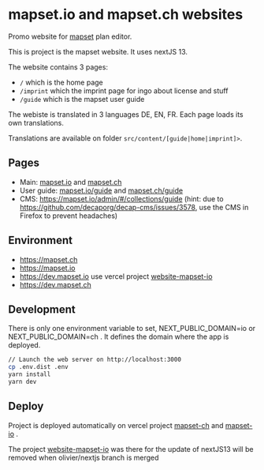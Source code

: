 # mapset.io and mapset.ch websites

Promo website for [mapset](https://editor.mapset.io/) plan editor.

This is project is the mapset website. It uses nextJS 13.

The website contains 3 pages:

- `/` which is the home page
- `/imprint` which the imprint page for ingo about license and stuff
- `/guide` which is the mapset user guide

The webiste is translated in 3 languages DE, EN, FR. Each page loads its own translations.

Translations are available on folder `src/content/[guide|home|imprint]>`.

## Pages

- Main: [mapset.io](https://mapset.io) and [mapset.ch](https://mapset.ch)
- User guide: [mapset.io/guide](https://mapset.io/guide/) and [mapset.ch/guide](https://mapset.ch/guide/)
- CMS: https://mapset.io/admin/#/collections/guide (hint: due to https://github.com/decaporg/decap-cms/issues/3578, use the CMS in Firefox to prevent headaches)

## Environment

- <https://mapset.ch>
- <https://mapset.io>
- <https://dev.mapset.io> use vercel project [website-mapset-io](https://vercel.com/geops/website-mapset-io)
- <https://dev.mapset.ch>

## Development

There is only one environment variable to set, NEXT_PUBLIC_DOMAIN=io or NEXT_PUBLIC_DOMAIN=ch . It defines the domain where the app is deployed.

```bash
// Launch the web server on http://localhost:3000
cp .env.dist .env
yarn install
yarn dev
```

## Deploy

Project is deployed automatically on vercel project [mapset-ch](https://vercel.com/geops/mapset-ch) and [mapset-io](https://vercel.com/geops/mapset-io) .

The project [website-mapset-io](https://vercel.com/geops/website-mapset-io) was there for the update of nextJS13 will be removed when olivier/nextjs branch is merged
